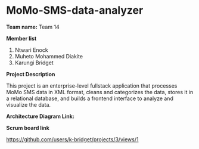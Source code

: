 # MoMo-SMS-data-analyzer

**Team name:**
Team 14

**Member list**

1. Ntwari Enock
2. Muheto Mohammed Diakite
3. Karungi Bridget

**Project Description**

This project is an enterprise-level fullstack application that processes MoMo SMS data in XML format, cleans and categorizes the data, stores it in a relational database, and builds a frontend interface to analyze and visualize the data.

**Architecture Diagram Link:**

**Scrum board link**

https://github.com/users/k-bridget/projects/3/views/1
